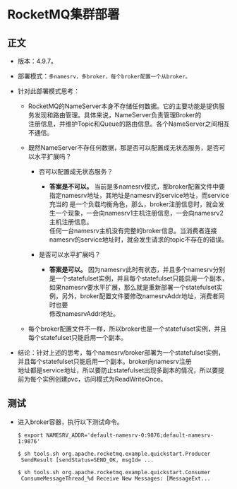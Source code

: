 # RocketMQ集群部署


## 正文
- 版本：4.9.7。

- 部署模式：`多namesrv，多broker，每个broker配置一个从broker。`

- 针对此部署模式思考：
  - RocketMQ的NameServer本身不存储任何数据。它的主要功能是提供服务发现和路由管理。具体来说，NameServer负责管理Broker的  
    注册信息，并维护Topic和Queue的路由信息。各个NameServer之间相互不通信。

  - 既然NameServer不存任何数据，那是否可以配置成无状态服务，是否可以水平扩展吗？

    - 否可以配置成无状态服务？
      - **答案是不可以。** 当前是多namesrv模式，那broker配置文件中要指定namesrv地址，其地址是namesrv的service地址，而service充当的
        是一个负载均衡角色，那么，broker注册信息时，就会发生一个现象，一会向namesrv1主机注册信息，一会向namesrv2主机注册信息。  
        任何一台namesrv主机没有完整的broker信息。当消费者连接namesrv的service地址时，就会发生请求的topic不存在的错误。
    
    - 是否可以水平扩展吗？
      - **答案是可以。** 因为namesrv此时有状态，并且多个namesrv分别是一个statefulset实例，并且每个statefulset只能启用一个副本，  
        如果namesrv要水平扩展，那么就是重新部署一个statefulset实例，另外，broker配置文件要修改namesrvAddr地址，消费者同时也要  
        修改namesrvAddr地址。
    
  - 每个broker配置文件不一样，所以broker也是一个statefulset实例，并且每个statefulset只能启用一个副本。

- 结论：针对上述的思考，每个namesrv/broker部署为一个statefulset实例，并且每个statefulset只能启用一个副本。broker向namesrv注册  
       地址都是service地址，所以要防止statefulset出现多副本的情况，所以要提前为每个实例创建pvc，访问模式为ReadWriteOnce。


## 测试
- 进入broker容器，执行以下测试命令。
  ```shell
  $ export NAMESRV_ADDR='default-namesrv-0:9876;default-namesrv-1:9876'
  
  $ sh tools.sh org.apache.rocketmq.example.quickstart.Producer
   SendResult [sendStatus=SEND_OK, msgId= ...
  
  $ sh tools.sh org.apache.rocketmq.example.quickstart.Consumer
   ConsumeMessageThread_%d Receive New Messages: [MessageExt...
  ```